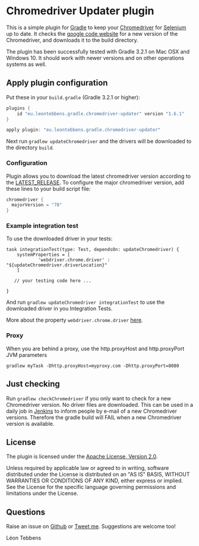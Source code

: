 Chromedriver Updater plugin
===========================

This is a simple plugin for [Gradle](http://www.gradle.org/) to keep your [Chromedriver](https://sites.google.com/a/chromium.org/chromedriver/) for [Selenium](http://seleniumhq.org) up to date.
It checks the [google code website](http://chromedriver.storage.googleapis.com/index.html) for a new version of the Chromedriver, and downloads it to the build directory.

The plugin has been successfully tested with Gradle 3.2.1 on Mac OSX and Windows 10.
It should work with newer versions and on other operations systems as well.


Apply plugin configuration
--------------------------

Put these in your `build.gradle` (Gradle 3.2.1 or higher):

```groovy
plugins {
    id "eu.leontebbens.gradle.chromedriver-updater" version "1.6.1"
}
```

```groovy
apply plugin: "eu.leontebbens.gradle.chromedriver-updater"
```

Next run `gradlew updateChromedriver` and the drivers will be downloaded to the directory `build`.

### Configuration
Plugin allows you to download the latest chromedriver version according to the [LATEST_RELEASE](http://chromedriver.storage.googleapis.com/LATEST_RELEASE). To configure the major chromedriver version, add these lines to your build script file:
```groovy
chromedriver {
  majorVersion = "78"
}
```

### Example integration test

To use the downloaded driver in your tests:
```
task integrationTest(type: Test, dependsOn: updateChromedriver) {
    systemProperties = [
            'webdriver.chrome.driver' : "${updateChromedriver.driverLocation}"
    ] 

   // your testing code here ...

}
``` 
And run `gradlew updateChromedriver integrationTest` to use the downloaded driver in you Integration Tests.

More about the property `webdriver.chrome.driver` [here](https://sites.google.com/a/chromium.org/chromedriver/getting-started).


### Proxy
When you are behind a proxy, use the http.proxyHost and http.proxyPort JVM parameters
```
gradlew myTask -Dhttp.proxyHost=myproxy.com -Dhttp.proxyPort=8080
```


Just checking
-------------

Run `gradlew checkChromedriver` if you only want to check for a new Chromedriver version. No driver files are downloaded.
This can be used in a daily job in [Jenkins](http://jenkins-ci.org) to inform people by e-mail of a new Chromedriver versions.
Therefore the gradle build will FAIL when a new Chromedriver version is available.


License
-------

The plugin is licensed under the
[Apache License, Version 2.0](http://www.apache.org/licenses/LICENSE-2.0).

Unless required by applicable law or agreed to in writing, software
distributed under the License is distributed on an "AS IS" BASIS,
WITHOUT WARRANTIES OR CONDITIONS OF ANY KIND, either express or implied.
See the License for the specific language governing permissions and
limitations under the License.


Questions
---------
Raise an issue on [Github](Gitbub.com/leontebbens) or [Tweet me](twitter.com/leontebbens).
Suggestions are welcome too!

Léon Tebbens

